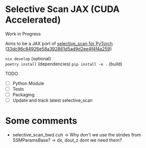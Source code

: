 # Selective Scan JAX (CUDA Accelerated)

Work in Progress

Aims to be a JAX port of [selective_scan for PyTorch](https://github.com/state-spaces/mamba/tree/main/csrc/selective_scan) ([33dc96c84926e58a392861d5ad9d2ee4f4f4a259](https://github.com/state-spaces/mamba/tree/33dc96c84926e58a392861d5ad9d2ee4f4f4a259/csrc/selective_scan))


`nix develop` (optional)  
`poetry install`  (dependencies)
`pip install -e .` (build)

TODO  

- [ ] Python Module
- [ ] Tests
- [ ] Packaging
- [ ] Update and track latest selective_scan

# Some comments
* selective_scan_bwd.cuh
    -> Why don't we use the strides from SSMParamsBase?
    -> dx, dout_z dont we need them?
